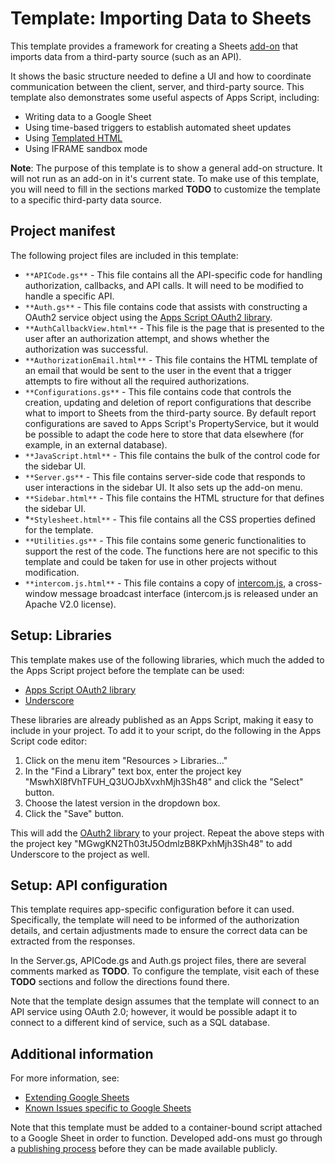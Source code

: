 # Template: Importing Data to Sheets

This template provides a framework for creating a Sheets [add-on](https://developers.google.com/apps-script/add-ons/)
that imports data from a third-party source (such as an API).

It shows the basic structure needed to define a UI and how to coordinate
communication between the client, server, and third-party source.
This template also demonstrates some useful aspects of Apps Script, including:

* Writing data to a Google Sheet
* Using time-based triggers to establish automated sheet updates
* Using [Templated HTML](https://developers.google.com/apps-script/guides/html/templates)
* Using IFRAME sandbox mode

**Note**: The purpose of this template is to show a general add-on structure.
It will not run as an add-on in it's current state. To make use of this
template, you will need to fill in the sections marked **TODO** to customize
the template to a specific third-party data source.

## Project manifest
The following project files are included in this template:

* `**APICode.gs**` - This file contains all the API-specific code for handling
  authorization, callbacks, and API calls. It will need to be modified to handle
  a specific API.
* `**Auth.gs**` - This file contains code that assists with constructing a
  OAuth2 service object using the [Apps Script OAuth2 library](https://github.com/googlesamples/apps-script-oauth2).
* `**AuthCallbackView.html**` - This file is the page that is presented to the
  user after an authorization attempt, and shows whether the authorization was
  successful.
* `**AuthorizationEmail.html**` - This file contains the HTML template of an email
  that would be sent to the user in the event that a trigger attempts to fire
  without all the required authorizations.
* `**Configurations.gs**` - This file contains code that controls the creation,
  updating and deletion of report configurations that describe what to import
  to Sheets from the third-party source. By default report configurations are
  saved to Apps Script's PropertyService, but it would be possible to adapt the
  code here to store that data elsewhere (for example, in an external database).
* `**JavaScript.html**` - This file contains the bulk of the control code for the
  sidebar UI.
* `**Server.gs**` - This file contains server-side code that responds to user
  interactions in the sidebar UI. It also sets up the add-on menu.
* `**Sidebar.html**` - This file contains the HTML structure for that defines
  the sidebar UI.
* *`*Stylesheet.html**` - This file contains all the CSS properties defined for
  the template.
* `**Utilities.gs**` - This file contains some generic functionalities to support
  the rest of the code. The functions here are not specific to this template and
  could be taken for use in other projects without modification.
* `**intercom.js.html**` - This file contains a copy of
  [intercom.js](https://github.com/diy/intercom.js),
  a cross-window message broadcast interface (intercom.js is released under an
  Apache V2.0 license).

## Setup: Libraries

This template makes use of the following libraries, which much the added to the
Apps Script project before the template can be used:

* [Apps Script OAuth2 library](https://github.com/googlesamples/apps-script-oauth2)
* [Underscore](http://underscorejs.org/)

These libraries are already published as an Apps Script, making it easy to
include in your project. To add it to your script, do the following in the
Apps Script code editor:

1. Click on the menu item "Resources > Libraries..."
1. In the "Find a Library" text box, enter the project key
"MswhXl8fVhTFUH_Q3UOJbXvxhMjh3Sh48" and click the "Select" button.
1. Choose the latest version in the dropdown box.
1. Click the "Save" button.

This will add the [OAuth2 library](https://github.com/googlesamples/apps-script-oauth2)
to your project. Repeat the above steps with the project key
"MGwgKN2Th03tJ5OdmlzB8KPxhMjh3Sh48" to add Underscore to the project as well.

## Setup: API configuration

This template requires app-specific configuration before it can used.
Specifically, the template will need to be informed of the authorization
details, and certain adjustments made to ensure the correct data can be
extracted from the responses.

In the Server.gs, APICode.gs and Auth.gs project files, there are several
comments marked as **TODO**. To configure the template, visit each of these
**TODO** sections and follow the directions found there.

Note that the template design assumes that the template will connect to an API
service using OAuth 2.0; however, it would be possible adapt it to connect to
a different kind of service, such as a SQL database.

## Additional information

For more information, see:

* [Extending Google Sheets](https://developers.google.com/apps-script/guides/sheets)
* [Known Issues specific to Google Sheets](https://developers.google.com/apps-script/migration/sheets)

Note that this template must be added to a container-bound
script attached to a Google Sheet in order to function. Developed
add-ons must go through a
[publishing process](https://developers.google.com/apps-script/add-ons/publish)
before they can be made available publicly.
